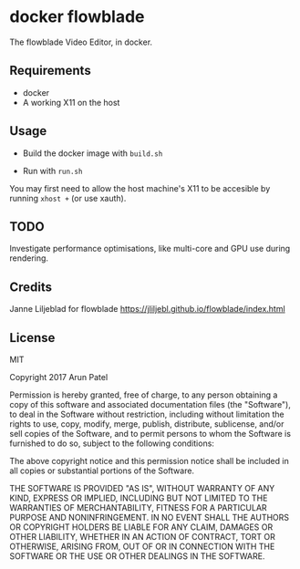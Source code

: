 # docker flowblade

The flowblade Video Editor, in docker.

## Requirements

- docker
- A working X11 on the host

## Usage

- Build the docker image with `build.sh`

- Run with `run.sh`

You may first need to allow the host machine's X11 to be accesible by running `xhost +` (or use xauth).

## TODO

Investigate performance optimisations, like multi-core and GPU use during rendering.


## Credits

Janne Liljeblad for flowblade
https://jliljebl.github.io/flowblade/index.html

## License

MIT

Copyright 2017 Arun Patel

Permission is hereby granted, free of charge, to any person obtaining a copy of this software and associated documentation files (the "Software"), to deal in the Software without restriction, including without limitation the rights to use, copy, modify, merge, publish, distribute, sublicense, and/or sell copies of the Software, and to permit persons to whom the Software is furnished to do so, subject to the following conditions:

The above copyright notice and this permission notice shall be included in all copies or substantial portions of the Software.

THE SOFTWARE IS PROVIDED "AS IS", WITHOUT WARRANTY OF ANY KIND, EXPRESS OR IMPLIED, INCLUDING BUT NOT LIMITED TO THE WARRANTIES OF MERCHANTABILITY, FITNESS FOR A PARTICULAR PURPOSE AND NONINFRINGEMENT. IN NO EVENT SHALL THE AUTHORS OR COPYRIGHT HOLDERS BE LIABLE FOR ANY CLAIM, DAMAGES OR OTHER LIABILITY, WHETHER IN AN ACTION OF CONTRACT, TORT OR OTHERWISE, ARISING FROM, OUT OF OR IN CONNECTION WITH THE SOFTWARE OR THE USE OR OTHER DEALINGS IN THE SOFTWARE.
